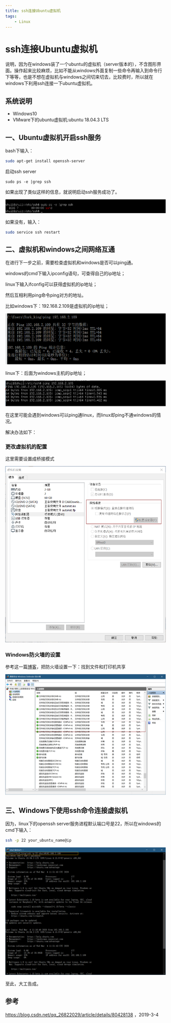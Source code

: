 ```yaml
---
title: ssh连接Ubuntu虚拟机
tags:
	- Linux
---
```


# ssh连接Ubuntu虚拟机

说明，因为在windows装了一个ubuntu的虚拟机（server版本的），不含图形界面。操作起来比较麻烦，比如不能从windows外面复制一些命令再输入到命令行下等等，也是不想在虚拟机与windows之间切来切去，比较费时，所以就在windows下利用ssh连接一下ubuntu虚拟机。



## 系统说明

- Windows10
- VMware下的ubuntu虚拟机:ubuntu 18.04.3 LTS

## 一、Ubuntu虚拟机开启ssh服务

bash下输入：

```bash
sudo apt-get install openssh-server
```

启动ssh server

```
sudo ps -e |grep ssh
```

如果出现了类似这样的信息，就说明启动ssh服务成功了。

![image-20200304192944821](/assets/image/image-20200304192944821.png)

如果没有，输入：

```bash
sudo service ssh restart
```

## 二、虚拟机和windows之间网络互通

在进行下一步之前，需要检查虚拟机和windows是否可以ping通。

windows的cmd下输入ipconfig语句，可查得自己的ip地址；

linux下输入ifconfig可以获得虚拟机的ip地址；

然后互相利用ping命令ping对方的地址。

比如windows下：192.168.2.109是虚拟机的ip地址；

![image-20200304193437523](/assets/image/image-20200304193437523.png)

linux下：后面为windows主机的ip地址；

![image-20200304193613557](/assets/image/image-20200304193613557.png)

在这里可能会遇到windows可以ping通linux，而linux却ping不通windows的情况。

解决办法如下：

### 更改虚拟机的配置

这里需要设置成桥接模式

![image-20200304194346968](/assets/image/image-20200304194346968.png)

### Windows防火墙的设置

参考这一篇[博客](https://blog.csdn.net/qq_26822029/article/details/80428138)，把防火墙设置一下：找到文件和打印机共享

![image-20200304194657021](/assets/image/image-20200304194657021.png)

## 三、Windows下使用ssh命令连接虚拟机

因为，linux下的openssh server服务进程默认端口号是22，所以在windows的cmd下输入：

```bash
ssh -p 22 your_ubuntu_name@ip
```

![image-20200304195238088](/assets/image/image-20200304195238088.png)

至此，大工告成。



## 参考

https://blog.csdn.net/qq_26822029/article/details/80428138 ，2019-3-4